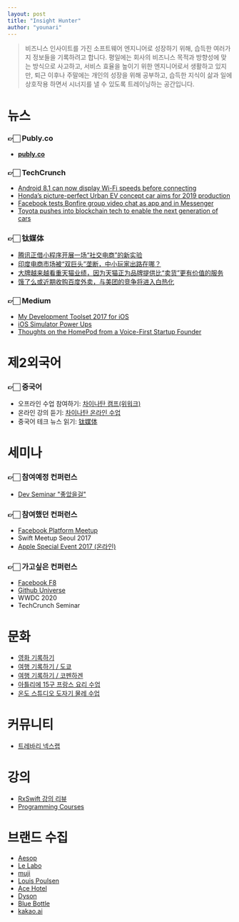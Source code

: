 ```yaml
---
layout: post
title: "Insight Hunter"
author: "younari"
---
```


> 비즈니스 인사이트를 가진 소프트웨어 엔지니어로 성장하기 위해, 습득한 여러가지 정보들을 기록하려고 합니다. 평일에는 회사의 비즈니스 목적과 방향성에 맞는 방식으로 사고하고, 서비스 효율을 높이기 위한 엔지니어로서 생활하고 있지만, 퇴근 이후나 주말에는 개인의 성장을 위해 공부하고, 습득한 지식이 삶과 일에 상호작용 하면서 시너지를 낼 수 있도록 트레이닝하는 공간입니다.


# 뉴스

### 👉🏻 Publy.co
- **[publy.co](https://publy.co)** 

### 👉🏻 TechCrunch
- [Android 8.1 can now display Wi-Fi speeds before connecting](http://bit.ly/2DZ1tA5?cc=ffc63f4f302979623ec9e8a82d6db2a5)
- [Honda’s picture-perfect Urban EV concept car aims for 2019 production](https://techcrunch.com/2017/09/12/hondas-picture-perfect-urban-ev-concept-car-aims-for-2019-production/?utm_source=tcfbpage&sr_share=facebook)
- [Facebook tests Bonfire group video chat as app and in Messenger](https://techcrunch.com/2017/09/13/facebook-tries-its-hand-at-group-video-chat-with-bonfire/)
- [Toyota pushes into blockchain tech to enable the next generation of cars](http://social.techcrunch.com/2017/05/22/toyota-pushes-into-blockchain-tech-to-enable-the-next-generation-of-cars/)

### 👉🏻 钛媒体
- [腾讯正借小程序开展一场“社交电商”的新实验](http://www.tmtpost.com/2760410.html)
- [印度电商市场被“双巨头”垄断，中小玩家出路在哪？](http://www.tmtpost.com/2758281.html)
- [大牌越来越看重天猫业绩，因为天猫正为品牌提供比“卖货”更有价值的服务](http://www.tmtpost.com/2749342.html)
- [饿了么或近期收购百度外卖，与美团的竞争将进入白热化](http://www.tmtpost.com/2755632.html)

### 👉🏻 Medium
- [My Development Toolset 2017 for iOS](https://medium.com/ios-os-x-development/my-development-toolset-2017-for-ios-7c0758e3e5ce)
- [iOS Simulator Power Ups](https://medium.com/the-traveled-ios-developers-guide/ios-simulator-power-ups-407060863b3c)
- [Thoughts on the HomePod from a Voice-First Startup Founder](https://medium.com/vui-magazine/thoughts-on-the-homepod-from-a-voice-first-startup-founder-c67f344eb344)

# 제2외국어

### 👉🏻 중국어
- 오프라인 수업 참여하기: [차이나탄 캠프(위워크)](http://camp.chinatan.co.kr/)
- 온라인 강의 듣기: [차이나탄 온라인 수업](https://www.chinatan.co.kr/)
- 중국어 테크 뉴스 읽기: [钛媒体](http://www.tmtpost.com)

# 세미나
### 👉🏻 참여예정 컨퍼런스
- [Dev Seminar "좋았을걸"](http://www.fastcampus.co.kr/dev_seminar_dev1801/)

### 👉🏻 참여했던 컨퍼런스
- [Facebook Platform Meetup](https://younari.github.io/2017-11-05/FacebookPlatform)
- Swift Meetup Seoul 2017
- [Apple Special Event 2017 (온라인)](https://younari.github.io/2017-09-12/AppleEvents2017)

### 👉🏻 가고싶은 컨퍼런스
- [Facebook F8](https://www.f8.com)
- [Github Universe](https://githubuniverse.com/speakers/)
- WWDC 2020
- TechCrunch Seminar

# 문화
- [영화 기록하기](https://watcha.net/v2/users/ZQqYZqUuvNvD)
- [여행 기록하기 / 도쿄](https://milkyway1592.blog.me)
- [여행 기록하기 / 코펜하겐](http://www.ssgblog.com/1784)
- [아틀리에 15구 프랑스 요리 수업](https://milkyway1592.blog.me)
- [온도 스튜디오 도자기 물레 수업](https://milkyway1592.blog.me)

# 커뮤니티
- [트레바리 넥스랩](http://trevari.co.kr/clubs/467)

# 강의
- [RxSwift 강의 리뷰](https://brunch.co.kr/@younari/5)
- [Programming Courses](https://younari.github.io/Edu/)

# 브랜드 수집
- [Aesop](https://www.aesop.com/kr/)
- [Le Labo](https://lelabofragrances.com)
- [muji](https://www.muji.net)
- [Louis Poulsen](https://www.louispoulsen.com/asia/frontpage/)
- [Ace Hotel](http://www.acehotel.com)
- [Dyson](https://www.dyson.com/en.html)
- [Blue Bottle](https://bluebottlecoffee.com)
- [kakao.ai](https://kakao.ai)